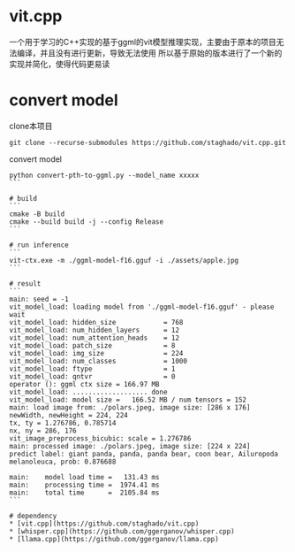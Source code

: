# vit.cpp
一个用于学习的C++实现的基于ggml的vit模型推理实现，主要由于原本的项目无法编译，并且没有进行更新，导致无法使用
所以基于原始的版本进行了一个新的实现并简化，使得代码更易读

# convert model
clone本项目
```
git clone --recurse-submodules https://github.com/staghado/vit.cpp.git
```

convert model
````
python convert-pth-to-ggml.py --model_name xxxxx
```

# build
```
cmake -B build
cmake --build build -j --config Release
```

# run inference
```
vit-ctx.exe -m ./ggml-model-f16.gguf -i ./assets/apple.jpg
```

# result
```
main: seed = -1
vit_model_load: loading model from './ggml-model-f16.gguf' - please wait
vit_model_load: hidden_size            = 768
vit_model_load: num_hidden_layers      = 12
vit_model_load: num_attention_heads    = 12
vit_model_load: patch_size             = 8
vit_model_load: img_size               = 224
vit_model_load: num_classes            = 1000
vit_model_load: ftype                  = 1
vit_model_load: qntvr                  = 0
operator (): ggml ctx size = 166.97 MB
vit_model_load: ................... done
vit_model_load: model size =   166.52 MB / num tensors = 152
main: load image from: ./polars.jpeg, image size: [286 x 176]
newWidth, newHeight = 224, 224
tx, ty = 1.276786, 0.785714
nx, ny = 286, 176
vit_image_preprocess_bicubic: scale = 1.276786
main: processed image: ./polars.jpeg, image size: [224 x 224]
predict label: giant panda, panda, panda bear, coon bear, Ailuropoda melanoleuca, prob: 0.876688

main:    model load time =   131.43 ms
main:    processing time =  1974.41 ms
main:    total time      =  2105.84 ms
```

# dependency
* [vit.cpp](https://github.com/staghado/vit.cpp)
* [whisper.cpp](https://github.com/ggerganov/whisper.cpp)
* [llama.cpp](https://github.com/ggerganov/llama.cpp)

